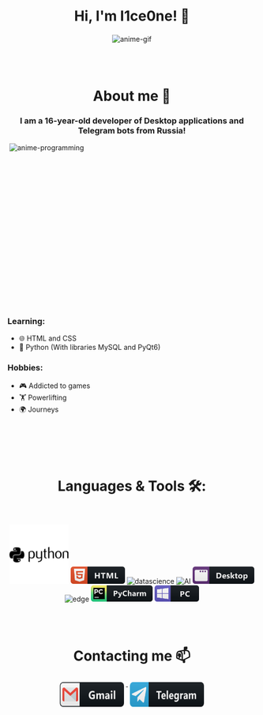 <div align="center">
    <h1>Hi, I'm I1ce0ne! 👋</h1>
</div>

<div align="center">
<img height="400" width="700" alt="anime-gif" align="center" src="https://media.giphy.com/media/VUC9YdLSnKuJy/giphy.gif?cid=ecf05e47tsy244gp74vgujfxjmgfv8lfd5wa21ecgq7ld9yu&ep=v1_gifs_search&rid=giphy.gif&ct=g">
</div>

</br>
</br>
</br>

<div align="center">
    <h1>About me 💬</h1>
</div>

<div align="center">
    <h3>I am a 16-year-old developer of Desktop applications and Telegram bots from Russia!</h3>
</div>

<img height="350" width="500" alt="anime-programming" align="right" src="https://media.giphy.com/media/UYzNgRSTf9X1e/giphy.gif?cid=ecf05e4797zbf8ldz8ectc9riop0r3r665y3nr9qh482dbd3&ep=v1_gifs_search&rid=giphy.gif&ct=g">

### Learning:
- 🌐 HTML and CSS
- 🐍 Python (With libraries MySQL and PyQt6)

### Hobbies: 
- 🎮 Addicted to games
- 🏋️ Powerlifting
- 🌍 Journeys

</br>
</br>
</br>
</br>

<div align="center">
    <h1>Languages & Tools 🛠️:</h1>
</div>

</br>
<p align="center">
<img src="https://github.com/Xx-Ashutosh-xX/Xx-Ashutosh-xX/blob/master/assets/icons/python.png" alt="python" width="120" hight="50">
<img src="https://github.com/MikeCodesDotNET/ColoredBadges/blob/master/svg/dev/languages/html.svg" alt="html" width="110" hight="50">
<img src="https://github.com/Xx-Ashutosh-xX/Xx-Ashutosh-xX/blob/master/assets/icons/datascience.png" alt="datascience" width="170" hight="50">
<img src="https://github.com/Xx-Ashutosh-xX/Xx-Ashutosh-xX/blob/master/assets/icons/ai.png" alt="AI" width="90" hight="50">
<img src="https://github.com/MikeCodesDotNET/ColoredBadges/blob/master/svg/dev/misc/desktop.svg" alt="desktop" width="125" hight="50">
</br>
<img src="https://github.com/Xx-Ashutosh-xX/Xx-Ashutosh-xX/blob/master/assets/icons/edge.png" alt="edge" width="100" hight="50">
<img src="https://github.com/MikeCodesDotNET/ColoredBadges/blob/master/svg/dev/tools/jetbrains_pycharm.svg" alt="pycharm" width="125" hight="50">
<img src="https://github.com/MikeCodesDotNET/ColoredBadges/blob/master/svg/devices/pc.svg" alt="pc" width="90" hight="50">

</p>

</br>
</br>

<div align="center">
    <h1>Contacting me 📫</h1>
</div>
<p align="center">
<a href="mailto:i1ce0nedev@gmail.com">
    <img src="https://github.com/MikeCodesDotNET/ColoredBadges/blob/master/svg/social/gmail.svg" alt="yandex" width="130" height="50" style="vertical-align:top; margin:6px 4px;">
</a>
<a href="https://t.me/ICGD1ce0ne">
    <img src="https://github.com/MikeCodesDotNET/ColoredBadges/blob/master/svg/social/telegram.svg" alt="telegram" width="150" height="50" style="vertical-align:top; margin:6px 4px;">
</a>
</p>
